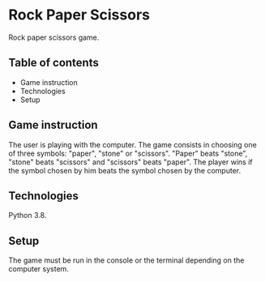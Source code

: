 # Rock Paper Scissors
Rock paper scissors game.

## Table of contents
* Game instruction
* Technologies
* Setup

## Game instruction
The user is playing with the computer.
The game consists in choosing one of three symbols: "paper", "stone" or "scissors".
"Paper" beats "stone", "stone" beats "scissors" and "scissors" beats "paper". The player wins if the symbol chosen by him beats the symbol chosen by the computer.

## Technologies
Python 3.8.

## Setup
The game must be run in the console or the terminal depending on the computer system.